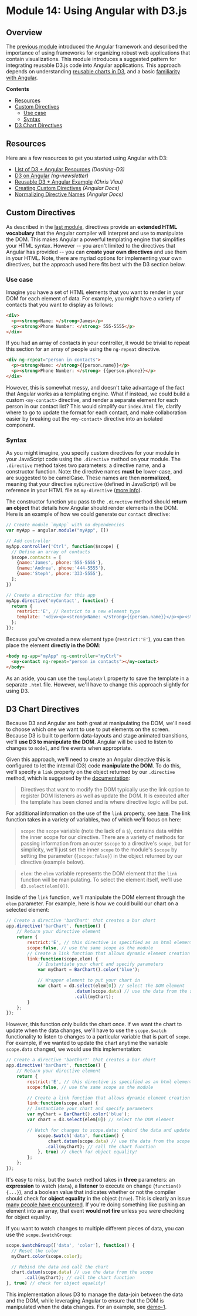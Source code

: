 # Module 14: Using Angular with D3.js

## Overview
The [previous module](https://github.com/INFO-474/m13-angular) introduced the Angular framework and described the importance of using frameworks for organizing robust web applications that contain visualizations. This module introduces a suggested pattern for integrating reusable D3.js code into Angular applications. This approach depends on understanding [reusable charts in D3](https://github.com/INFO-474/m10-reusability/), and a basic [familiarity with Angular](https://github.com/INFO-474/m13-angular).

<!-- START doctoc generated TOC please keep comment here to allow auto update -->
<!-- DON'T EDIT THIS SECTION, INSTEAD RE-RUN doctoc TO UPDATE -->
**Contents**

- [Resources](#resources)
- [Custom Directives](#custom-directives)
  - [Use case](#use-case)
  - [Syntax](#syntax)
- [D3 Chart Directives](#d3-chart-directives)

<!-- END doctoc generated TOC please keep comment here to allow auto update -->

## Resources
Here are a few resources to get you started using Angular with D3:

- [List of D3 + Angular Resources](https://www.dashingd3js.com/d3-resources/d3-and-angular) _(Dashing-D3)_
- [D3 on Angular](http://www.ng-newsletter.com/posts/d3-on-angular.html) _(ng-newsletter)_
- [Reusable D3 + Angular Example](http://bl.ocks.org/biovisualize/5372077) _(Chris Viau)_
- [Creating Custom Directives](https://docs.angularjs.org/guide/directive) _(Angular Docs)_
- [Normalizing Directive Names](https://docs.angularjs.org/guide/directive#matching-directives) _(Angular Docs)_

## Custom Directives
As described in the [last module](https://github.com/INFO-474/m13-angular), directives provide an **extended HTML vocabulary** that the Angular compiler will interpret and use to manipulate the DOM. This makes Angular a powerful templating engine that simplifies your HTML syntax. However -- you aren't limited to the directives that Angular has provided -- you can **create your own directives** and use them in your HTML. Note, there are myriad options for implementing your own directives, but the approach used here fits best with the D3 section below.

### Use case
Imagine you have a set of HTML elements that you want to render in your DOM for each element of data. For example, you might have a variety of contacts that you want to display as follows:

```html
<div>
  <p><strong>Name: </strong>James</p>
  <p><strong>Phone Number: </strong> 555-5555</p>
</div>
```

If you had an array of contacts in your controller, it would be trivial to repeat this section for an array of people using the `ng-repeat` directive.

```html
<div ng-repeat="person in contacts">
  <p><strong>Name: </strong>{{person.name}}</p>
  <p><strong>Phone Number: </strong> {{person.phone}}</p>
</div>
```

However, this is somewhat messy, and doesn't take advantage of the fact that Angular works as a templating engine. What if instead, we could build a custom `<my-contact>` directive, and render a separate element for each person in our contact list? This would simplify our `index.html` file, clarify where to go to update the format for each contact, and make collaboration easier by breaking out the `<my-contact>` directive into an isolated component.

### Syntax
As you might imagine, you specify custom directives for your module in your JavaScript code using the `.directive` method on your module. The `.directive` method takes two parameters: a directive name, and a constructor function. Note: the directive names **must be** lower-case, and are suggested to be camelCase. These names are then **normalized**, meaning that your directive `myDirective` (defined in JavaScript) will be reference in your HTML file as `my-directive` ([more info](https://docs.angularjs.org/guide/directive#matching-directives)).

The constructor function you pass to the `.directive` method should **return an object** that details how Angular should render elements in the DOM. Here is an example of how we could generate our `contact` directive:

```javascript
// Create module `myApp` with no dependencies
var myApp = angular.module("myApp", [])

// Add controller
myApp.controller('Ctrl', function($scope) {
  // Define an array of contacts
  $scope.contacts = [
    {name:'James', phone:'555-5555'},
    {name:'Andrea', phone:'444-5555'},
    {name:'Steph', phone:'333-5555'},
  ];
})

// Create a directive for this app
myApp.directive('myContact', function() {
  return {
    restrict:'E', // Restrict to a new element type
    template: '<div><p><strong>Name: </strong>{{person.name}}</p><p><strong>Phone Number:</strong> {{person.phone}}</p></div>'
  };
});
```

Because you've created a new element type (`restrict:'E'`), you can then place the element **directly in the DOM**:

```html
<body ng-app="myApp" ng-controller="myCtrl">
  <my-contact ng-repeat="person in contacts"></my-contact>
</body>
```
As an aside, you can use the `templateUrl` property to save the template in a separate `.html` file. However, we'll have to change this approach slightly for using D3.

## D3 Chart Directives
Because D3 and Angular are both great at manipulating the DOM, we'll need to choose which one we want to use to put elements on the screen. Because D3 is built to perform data-layouts and stage animated transitions, we'll **use D3 to manipulate the DOM**. Angular will be used to listen to changes to `model`, and fire events when appropriate.

Given this approach, we'll need to create an Angular directive this is configured to let the internal (D3) code **manipulate the DOM**. To do this, we'll specify a `link` property on the object returned by our `.directive` method, which is suggetsed by the [documentation](https://docs.angularjs.org/guide/directive#matching-directives):

> Directives that want to modify the DOM typically use the link option to register DOM listeners as well as update the DOM. It is executed after the template has been cloned and is where directive logic will be put.

For additional information on the use of the `link` property, see [here](https://docs.angularjs.org/api/ng/service/$compile#-link-). The link function takes in a variety of variables, two of which we'll focus on here:

>`scope`: the `scope` variable (note the lack of a `$`), contains data within the inner scope for our directive. There are a variety of methods for passing information from an outer `$scope` to a directive's `scope`, but for simplicity, we'll just set the inner `scope` to the module's `$scope` by setting the parameter (`{scope:false}`) in the object returned by our directive (example below).

>`elem`: the `elem` variable represents the DOM element that the `link` function will be manipulating. To select the element itself, we'll use `d3.select(elem[0])`.

Inside of the `link` function, we'll manipulate the DOM element through the `elem` parameter. For example, here is how we could build our chart on a selected element:

```javascript
// Create a directive 'barChart' that creates a bar chart
app.directive('barChart', function() {
	// Return your directive element
	return {
		restrict:'E', // this directive is specified as an html element <bar-chart>
        scope:false, // use the same scope as the module
		// Create a link function that allows dynamic element creation
		link:function(scope,elem) {
            // Instantiate your chart and specify parameters
            var myChart = BarChart().color('blue');

  			// Wrapper element to put your chart in
  			var chart = d3.select(elem[0]) // select the DOM element
                          .datum(scope.data) // use the data from the scope
                          .call(myChart);
		}
	};
});
```

However, this function only builds the chart once. If we want the chart to update when the data changes, we'll have to use the `scope.$watch` functionality to listen to changes to a particular variable that is part of `scope`. For example, if we wanted to update the chart anytime the variable `scope.data` changed, we would use this implementation:

```javascript
// Create a directive 'barChart' that creates a bar chart
app.directive('barChart', function() {
	// Return your directive element
	return {
		restrict:'E', // this directive is specified as an html element <bar-chart>
        scope:false, // use the same scope as the module

        // Create a link function that allows dynamic element creation
		link:function(scope,elem) {
        // Instantiate your chart and specify parameters
        var myChart = BarChart().color('blue');
        var chart = d3.select(elem[0]) // select the DOM element

        // Watch for changes to scope.data: rebind the data and update the chart
  			scope.$watch('data', function() {
                chart.datum(scope.data) // use the data from the scope
               .call(myChart); // call the chart function
            }, true) // check for object equality!  
		};
	};
});
```

It's easy to miss, but the `$watch` method takes in **three** parameters: an **expression** to watch (`data`), a **listener** to execute on change (`function(){...}`), and a boolean value that indicates whether or not the compiler should check for **object equality** in the object (`true`). This is clearly an issue [many people have encountered](http://stackoverflow.com/questions/15363259/watch-not-being-triggered-on-array-change). If you're doing something like pushing an element into an array, that event **would not fire** unless you were checking for object equality.

If you want to watch changes to multiple different pieces of data, you can use the `scope.$watchGroup`:

```javascript
scope.$watchGroup(['data', 'color'], function() {
  // Reset the color
  myChart.color(scope.color);

  // Rebind the data and call the chart
  chart.datum(scope.data) // use the data from the scope
       .call(myChart); // call the chart function
}, true) // check for object equality!  
```

This implementation allows D3 to manage the data-join between the data and the DOM, while leveraging Angular to ensure that the DOM is manipulated when the data changes. For an example, see [demo-1](demo-1).

